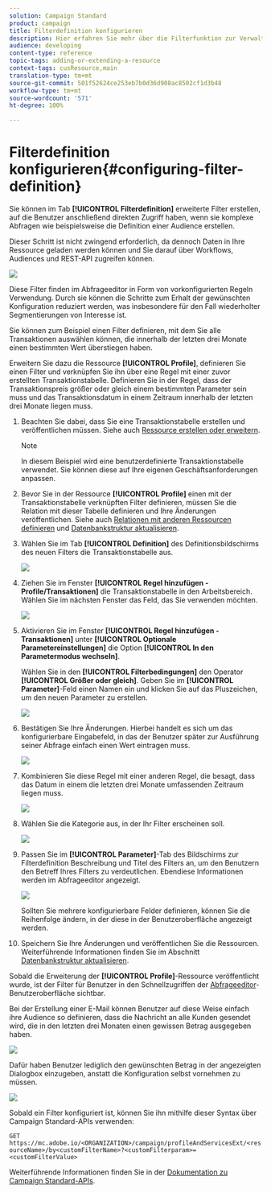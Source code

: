 ```yaml
---
solution: Campaign Standard
product: campaign
title: Filterdefinition konfigurieren
description: Hier erfahren Sie mehr über die Filterfunktion zur Verwaltung großer Datenmengen.
audience: developing
content-type: reference
topic-tags: adding-or-extending-a-resource
context-tags: cusResource,main
translation-type: tm+mt
source-git-commit: 501f52624ce253eb7b0d36d908ac8502cf1d3b48
workflow-type: tm+mt
source-wordcount: '571'
ht-degree: 100%

---
```



# Filterdefinition konfigurieren{#configuring-filter-definition}

Sie können im Tab **[!UICONTROL Filterdefinition]** erweiterte Filter erstellen, auf die Benutzer anschließend direkten Zugriff haben, wenn sie komplexe Abfragen wie beispielsweise die Definition einer Audience erstellen.

Dieser Schritt ist nicht zwingend erforderlich, da dennoch Daten in Ihre Ressource geladen werden können und Sie darauf über Workflows, Audiences und REST-API zugreifen können.

![](assets/custom_resource_filter-definition.png)

Diese Filter finden im Abfrageeditor in Form von vorkonfigurierten Regeln Verwendung. Durch sie können die Schritte zum Erhalt der gewünschten Konfiguration reduziert werden, was insbesondere für den Fall wiederholter Segmentierungen von Interesse ist.

Sie können zum Beispiel einen Filter definieren, mit dem Sie alle Transaktionen auswählen können, die innerhalb der letzten drei Monate einen bestimmten Wert überstiegen haben.

Erweitern Sie dazu die Ressource **[!UICONTROL Profile]**, definieren Sie einen Filter und verknüpfen Sie ihn über eine Regel mit einer zuvor erstellten Transaktionstabelle. Definieren Sie in der Regel, dass der Transaktionspreis größer oder gleich einem bestimmten Parameter sein muss und das Transaktionsdatum in einem Zeitraum innerhalb der letzten drei Monate liegen muss.

1. Beachten Sie dabei, dass Sie eine Transaktionstabelle erstellen und veröffentlichen müssen. Siehe auch [Ressource erstellen oder erweitern](../../developing/using/creating-or-extending-the-resource.md).

   >[!NOTE]
   >
   >In diesem Beispiel wird eine benutzerdefinierte Transaktionstabelle verwendet. Sie können diese auf Ihre eigenen Geschäftsanforderungen anpassen.

1. Bevor Sie in der Ressource **[!UICONTROL Profile]** einen mit der Transaktionstabelle verknüpften Filter definieren, müssen Sie die Relation mit dieser Tabelle definieren und Ihre Änderungen veröffentlichen. Siehe auch [Relationen mit anderen Ressourcen definieren](../../developing/using/configuring-the-resource-s-data-structure.md#defining-links-with-other-resources) und [Datenbankstruktur aktualisieren](../../developing/using/updating-the-database-structure.md).
1. Wählen Sie im Tab **[!UICONTROL Definition]** des Definitionsbildschirms des neuen Filters die Transaktionstabelle aus.

   ![](assets/custom_resource_filter-definition_example-empty.png)

1. Ziehen Sie im Fenster **[!UICONTROL Regel hinzufügen - Profile/Transaktionen]** die Transaktionstabelle in den Arbeitsbereich. Wählen Sie im nächsten Fenster das Feld, das Sie verwenden möchten.

   ![](assets/custom_resource_filter-definition_example-field.png)

1. Aktivieren Sie im Fenster **[!UICONTROL Regel hinzufügen - Transaktionen]** unter **[!UICONTROL Optionale Parametereinstellungen]** die Option **[!UICONTROL In den Parametermodus wechseln]**.

   Wählen Sie in den **[!UICONTROL Filterbedingungen]** den Operator **[!UICONTROL Größer oder gleich]**. Geben Sie im **[!UICONTROL Parameter]**-Feld einen Namen ein und klicken Sie auf das Pluszeichen, um den neuen Parameter zu erstellen.

   ![](assets/custom_resource_filter-definition_example-parameter.png)

1. Bestätigen Sie Ihre Änderungen. Hierbei handelt es sich um das konfigurierbare Eingabefeld, in das der Benutzer später zur Ausführung seiner Abfrage einfach einen Wert eintragen muss.

   ![](assets/custom_resource_filter-definition_ex_edit-rule.png)

1. Kombinieren Sie diese Regel mit einer anderen Regel, die besagt, dass das Datum in einem die letzten drei Monate umfassenden Zeitraum liegen muss.

   ![](assets/custom_resource_filter-definition_example.png)

1. Wählen Sie die Kategorie aus, in der Ihr Filter erscheinen soll.

   ![](assets/custom_resource_filter-definition_category.png)

1. Passen Sie im **[!UICONTROL Parameter]**-Tab des Bildschirms zur Filterdefinition Beschreibung und Titel des Filters an, um den Benutzern den Betreff Ihres Filters zu verdeutlichen. Ebendiese Informationen werden im Abfrageeditor angezeigt.

   ![](assets/custom_resource_filter-definition_parameters.png)

   Sollten Sie mehrere konfigurierbare Felder definieren, können Sie die Reihenfolge ändern, in der diese in der Benutzeroberfläche angezeigt werden.

1. Speichern Sie Ihre Änderungen und veröffentlichen Sie die Ressourcen. Weiterführende Informationen finden Sie im Abschnitt [Datenbankstruktur aktualisieren](../../developing/using/updating-the-database-structure.md).

Sobald die Erweiterung der **[!UICONTROL Profile]**-Ressource veröffentlicht wurde, ist der Filter für Benutzer in den Schnellzugriffen der [Abfrageeditor](../../automating/using/editing-queries.md)-Benutzeroberfläche sichtbar.

Bei der Erstellung einer E-Mail können Benutzer auf diese Weise einfach ihre Audience so definieren, dass die Nachricht an alle Kunden gesendet wird, die in den letzten drei Monaten einen gewissen Betrag ausgegeben haben.

![](assets/custom_resource_filter-definition_email-audience.png)

Dafür haben Benutzer lediglich den gewünschten Betrag in der angezeigten Dialogbox einzugeben, anstatt die Konfiguration selbst vornehmen zu müssen.

![](assets/custom_resource_filter-definition_email-audience_filter.png)

Sobald ein Filter konfiguriert ist, können Sie ihn mithilfe dieser Syntax über Campaign Standard-APIs verwenden:

`GET https://mc.adobe.io/<ORGANIZATION>/campaign/profileAndServicesExt/<resourceName>/by<customFilterName>?<customFilterparam>=<customFilterValue>`

Weiterführende Informationen finden Sie in der [Dokumentation zu Campaign Standard-APIs](../../api/using/filtering.md#custom-filters).
